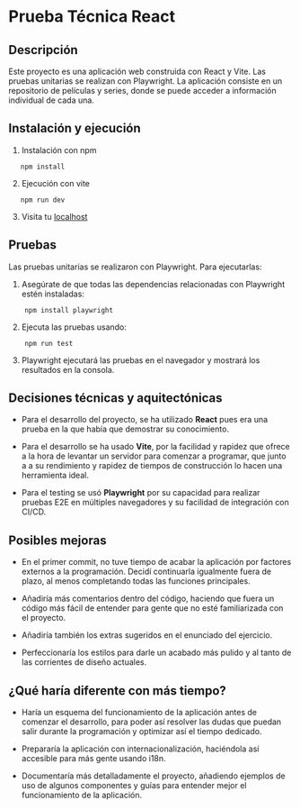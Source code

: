 # Prueba Técnica React

## Descripción

Este proyecto es una aplicación web construida con React y Vite. Las pruebas unitarias se realizan con Playwright. La aplicación consiste en un repositorio de películas y series, donde se puede acceder a información individual de cada una.

## Instalación y ejecución

1. Instalación con npm

```
   npm install
```

2. Ejecución con vite

```
   npm run dev
```

3. Visita tu [localhost](http://localhost:5173/)

## Pruebas

Las pruebas unitarias se realizaron con Playwright. Para ejecutarlas:

1. Asegúrate de que todas las dependencias relacionadas con Playwright estén instaladas:

```
    npm install playwright
```

2. Ejecuta las pruebas usando:

```
    npm run test
```

3. Playwright ejecutará las pruebas en el navegador y mostrará los resultados en la consola.

## Decisiones técnicas y aquitectónicas

- Para el desarrollo del proyecto, se ha utilizado **React** pues era una prueba en la que había que demostrar su conocimiento.

- Para el desarrollo se ha usado **Vite**, por la facilidad y rapidez que ofrece a la hora de levantar un servidor para comenzar a programar, que junto a a su rendimiento y rapidez de tiempos de construcción lo hacen una herramienta ideal.

- Para el testing se usó **Playwright** por su capacidad para realizar pruebas E2E en múltiples navegadores y su facilidad de integración con CI/CD.

## Posibles mejoras

- En el primer commit, no tuve tiempo de acabar la aplicación por factores externos a la programación. Decidí continuarla igualmente fuera de plazo, al menos completando todas las funciones principales.

- Añadiría más comentarios dentro del código, haciendo que fuera un código más fácil de entender para gente que no esté familiarizada con el proyecto.

- Añadiría también los extras sugeridos en el enunciado del ejercicio.

- Perfeccionaría los estilos para darle un acabado más pulido y al tanto de las corrientes de diseño actuales.

## ¿Qué haría diferente con más tiempo?

- Haría un esquema del funcionamiento de la aplicación antes de comenzar el desarrollo, para poder así resolver las dudas que puedan salir durante la programación y optimizar así el tiempo dedicado.

- Prepararía la aplicación con internacionalización, haciéndola así accesible para más gente usando i18n.

- Documentaría más detalladamente el proyecto, añadiendo ejemplos de uso de algunos componentes y guías para entender mejor el funcionamiento de la aplicación.
